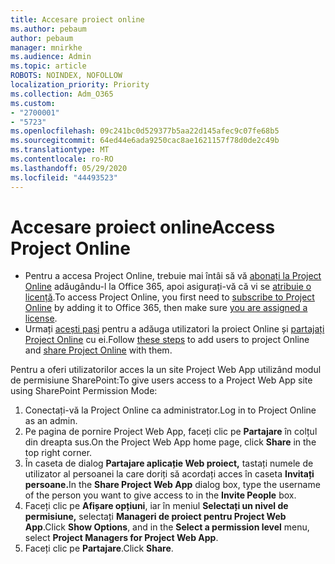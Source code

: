 ```yaml
---
title: Accesare proiect online
ms.author: pebaum
author: pebaum
manager: mnirkhe
ms.audience: Admin
ms.topic: article
ROBOTS: NOINDEX, NOFOLLOW
localization_priority: Priority
ms.collection: Adm_O365
ms.custom:
- "2700001"
- "5723"
ms.openlocfilehash: 09c241bc0d529377b5aa22d145afec9c07fe68b5
ms.sourcegitcommit: 64ed44e6ada9250cac8ae1621157f78d0de2c49b
ms.translationtype: MT
ms.contentlocale: ro-RO
ms.lasthandoff: 05/29/2020
ms.locfileid: "44493523"
---
```

# <a name="access-project-online"></a><span data-ttu-id="1c2bc-102">Accesare proiect online</span><span class="sxs-lookup"><span data-stu-id="1c2bc-102">Access Project Online</span></span>

- <span data-ttu-id="1c2bc-103">Pentru a accesa Project Online, trebuie mai întâi să vă [abonați la Project Online](https://docs.microsoft.com/ProjectOnline/get-started-with-project-online) adăugându-l la Office 365, apoi asigurați-vă că vi se [atribuie o licență](https://docs.microsoft.com/ProjectOnline/step-1-sign-up-for-project-online#next-make-sure-you-can-get-in).</span><span class="sxs-lookup"><span data-stu-id="1c2bc-103">To access Project Online, you first need to [subscribe to Project Online](https://docs.microsoft.com/ProjectOnline/get-started-with-project-online) by adding it to Office 365, then make sure [you are assigned a license](https://docs.microsoft.com/ProjectOnline/step-1-sign-up-for-project-online#next-make-sure-you-can-get-in).</span></span>
- <span data-ttu-id="1c2bc-104">Urmați [acești pași](https://docs.microsoft.com/ProjectOnline/step-2-add-people-to-project-online) pentru a adăuga utilizatori la proiect Online și [partajați Project Online](https://docs.microsoft.com/ProjectOnline/step-2-add-people-to-project-online#4-finally-share-project-online-with-the-people-you-added) cu ei.</span><span class="sxs-lookup"><span data-stu-id="1c2bc-104">Follow [these steps](https://docs.microsoft.com/ProjectOnline/step-2-add-people-to-project-online) to add users to project Online and [share Project Online](https://docs.microsoft.com/ProjectOnline/step-2-add-people-to-project-online#4-finally-share-project-online-with-the-people-you-added) with them.</span></span>

<span data-ttu-id="1c2bc-105">Pentru a oferi utilizatorilor acces la un site Project Web App utilizând modul de permisiune SharePoint:</span><span class="sxs-lookup"><span data-stu-id="1c2bc-105">To give users access to a Project Web App site using SharePoint Permission Mode:</span></span>

1. <span data-ttu-id="1c2bc-106">Conectați-vă la Project Online ca administrator.</span><span class="sxs-lookup"><span data-stu-id="1c2bc-106">Log in to Project Online as an admin.</span></span>
2. <span data-ttu-id="1c2bc-107">Pe pagina de pornire Project Web App, faceți clic pe **Partajare** în colțul din dreapta sus.</span><span class="sxs-lookup"><span data-stu-id="1c2bc-107">On the Project Web App home page, click **Share** in the top right corner.</span></span>
3. <span data-ttu-id="1c2bc-108">În caseta de dialog **Partajare aplicație Web proiect,** tastați numele de utilizator al persoanei la care doriți să acordați acces în caseta **Invitați persoane.**</span><span class="sxs-lookup"><span data-stu-id="1c2bc-108">In the **Share Project Web App** dialog box, type the username of the person you want to give access to in the **Invite People** box.</span></span>
4. <span data-ttu-id="1c2bc-109">Faceți clic pe **Afișare opțiuni**, iar în meniul **Selectați un nivel de permisiune,** selectați **Manageri de proiect pentru Project Web App**.</span><span class="sxs-lookup"><span data-stu-id="1c2bc-109">Click **Show Options**, and in the **Select a permission level** menu, select **Project Managers for Project Web App**.</span></span>
5. <span data-ttu-id="1c2bc-110">Faceți clic pe **Partajare**.</span><span class="sxs-lookup"><span data-stu-id="1c2bc-110">Click **Share**.</span></span>
